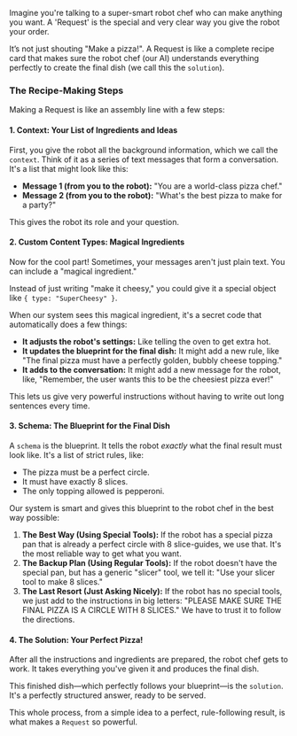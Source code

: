 Imagine you're talking to a super-smart robot chef who can make anything you want. A 'Request' is the special and very clear way you give the robot your order.

It’s not just shouting "Make a pizza!". A Request is like a complete recipe card that makes sure the robot chef (our AI) understands everything perfectly to create the final dish (we call this the `solution`).

### The Recipe-Making Steps

Making a Request is like an assembly line with a few steps:

#### 1. Context: Your List of Ingredients and Ideas

First, you give the robot all the background information, which we call the `context`. Think of it as a series of text messages that form a conversation. It's a list that might look like this:

- **Message 1 (from you to the robot):** "You are a world-class pizza chef."
- **Message 2 (from you to the robot):** "What's the best pizza to make for a party?"

This gives the robot its role and your question.

#### 2. Custom Content Types: Magical Ingredients

Now for the cool part! Sometimes, your messages aren't just plain text. You can include a "magical ingredient."

Instead of just writing "make it cheesy," you could give it a special object like `{ type: "SuperCheesy" }`.

When our system sees this magical ingredient, it's a secret code that automatically does a few things:

- **It adjusts the robot's settings:** Like telling the oven to get extra hot.
- **It updates the blueprint for the final dish:** It might add a new rule, like "The final pizza must have a perfectly golden, bubbly cheese topping."
- **It adds to the conversation:** It might add a new message for the robot, like, "Remember, the user wants this to be the cheesiest pizza ever!"

This lets us give very powerful instructions without having to write out long sentences every time.

#### 3. Schema: The Blueprint for the Final Dish

A `schema` is the blueprint. It tells the robot *exactly* what the final result must look like. It's a list of strict rules, like:

- The pizza must be a perfect circle.
- It must have exactly 8 slices.
- The only topping allowed is pepperoni.

Our system is smart and gives this blueprint to the robot chef in the best way possible:

1.  **The Best Way (Using Special Tools):** If the robot has a special pizza pan that is already a perfect circle with 8 slice-guides, we use that. It's the most reliable way to get what you want.
2.  **The Backup Plan (Using Regular Tools):** If the robot doesn't have the special pan, but has a generic "slicer" tool, we tell it: "Use your slicer tool to make 8 slices."
3.  **The Last Resort (Just Asking Nicely):** If the robot has no special tools, we just add to the instructions in big letters: "PLEASE MAKE SURE THE FINAL PIZZA IS A CIRCLE WITH 8 SLICES." We have to trust it to follow the directions.

#### 4. The Solution: Your Perfect Pizza!

After all the instructions and ingredients are prepared, the robot chef gets to work. It takes everything you've given it and produces the final dish.

This finished dish—which perfectly follows your blueprint—is the `solution`. It's a perfectly structured answer, ready to be served.

This whole process, from a simple idea to a perfect, rule-following result, is what makes a `Request` so powerful.
